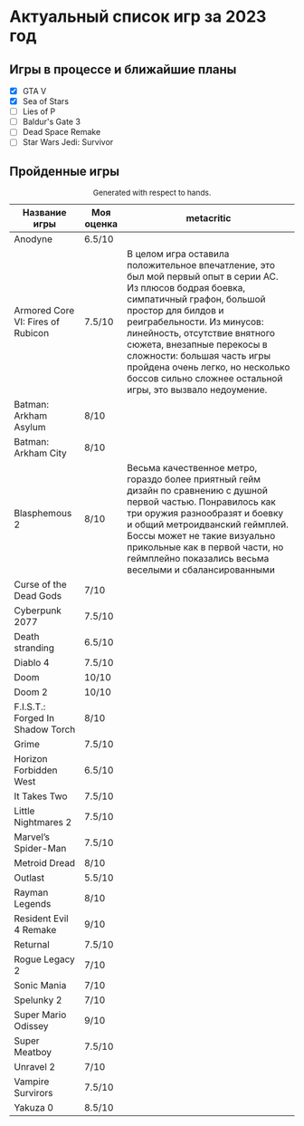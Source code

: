 # Актуальный список игр за 2023 год
## Игры в процессе и ближайшие планы
- [x] GTA V
- [x] Sea of Stars
- [ ] Lies of P
- [ ] Baldur's Gate 3
- [ ] Dead Space Remake
- [ ] Star Wars Jedi: Survivor

## Пройденные игры

<table role="table" aria-busy="false" aria-colcount="3" class="table b-table gl-mt-0! gl-table" id="__BVID__297">
   <caption><small>Generated with respect to hands.</small></caption>
   <!---->
   <thead role="rowgroup" class="">
      <!---->
      <tr role="row" class="">
         <th role="columnheader" scope="col" tabindex="0" aria-colindex="1" aria-sort="ascending" class="position-relative">
            <div>Название игры</div>
         </th>
         <th role="columnheader" scope="col" tabindex="0" aria-colindex="2" aria-sort="none" class="position-relative">
            <div>Моя оценка</div>
         </th>
         <th role="columnheader" scope="col" aria-colindex="3" class="position-relative">
            <div>metacritic</div>
         </th>
      </tr>
   </thead>
   <tbody role="rowgroup">
      <!---->
      <tr role="row" class="">
         <td aria-colindex="1" role="cell" class="">Anodyne</td>
         <td aria-colindex="2" role="cell" class="">6.5/10</td>
         <td aria-colindex="3" role="cell" class=""></td>
      </tr>
      <tr role="row" class="">
         <td aria-colindex="1" role="cell" class="">Armored Core VI: Fires of Rubicon</td>
         <td aria-colindex="2" role="cell" class="">7.5/10</td>
         <td aria-colindex="3" role="cell" class="">В целом игра оставила положительное впечатление, это был мой первый опыт в серии AC. Из плюсов бодрая боевка, симпатичный графон, большой простор для билдов и реиграбельности. Из минусов: линейность, отсутствие внятного сюжета, внезапные перекосы в сложности: большая часть игры пройдена очень легко, но несколько боссов сильно сложнее остальной игры, это вызвало недоумение.</td>
      </tr>
      <tr role="row" class="">
         <td aria-colindex="1" role="cell" class="">Batman: Arkham Asylum</td>
         <td aria-colindex="2" role="cell" class="">8/10</td>
         <td aria-colindex="3" role="cell" class=""></td>
      </tr>
      <tr role="row" class="">
         <td aria-colindex="1" role="cell" class="">Batman: Arkham City</td>
         <td aria-colindex="2" role="cell" class="">8/10</td>
         <td aria-colindex="3" role="cell" class=""></td>
      </tr>
      <tr role="row" class="">
         <td aria-colindex="1" role="cell" class="">Blasphemous 2</td>
         <td aria-colindex="2" role="cell" class="">8/10</td>
         <td aria-colindex="3" role="cell" class="">Весьма качественное метро, гораздо более приятный гейм дизайн по сравнению с душной первой частью. Понравилось как три оружия разнообразят и боевку и общий метроидванский геймплей. Боссы может не такие визуально прикольные как в первой части, но геймплейно показались весьма веселыми и сбалансированными</td>
      </tr>
      <tr role="row" class="">
         <td aria-colindex="1" role="cell" class="">Curse of the Dead Gods</td>
         <td aria-colindex="2" role="cell" class="">7/10</td>
         <td aria-colindex="3" role="cell" class=""></td>
      </tr>
      <tr role="row" class="">
         <td aria-colindex="1" role="cell" class="">Cyberpunk 2077</td>
         <td aria-colindex="2" role="cell" class="">7.5/10</td>
         <td aria-colindex="3" role="cell" class=""></td>
      </tr>
      <tr role="row" class="">
         <td aria-colindex="1" role="cell" class="">Death stranding</td>
         <td aria-colindex="2" role="cell" class="">6.5/10</td>
         <td aria-colindex="3" role="cell" class=""></td>
      </tr>
      <tr role="row" class="">
         <td aria-colindex="1" role="cell" class="">Diablo 4</td>
         <td aria-colindex="2" role="cell" class="">7.5/10</td>
         <td aria-colindex="3" role="cell" class=""></td>
      </tr>
      <tr role="row" class="">
         <td aria-colindex="1" role="cell" class="">Doom</td>
         <td aria-colindex="2" role="cell" class="">10/10</td>
         <td aria-colindex="3" role="cell" class=""></td>
      </tr>
      <tr role="row" class="">
         <td aria-colindex="1" role="cell" class="">Doom 2</td>
         <td aria-colindex="2" role="cell" class="">10/10</td>
         <td aria-colindex="3" role="cell" class=""></td>
      </tr>
      <tr role="row" class="">
         <td aria-colindex="1" role="cell" class="">F.I.S.T.: Forged In Shadow Torch</td>
         <td aria-colindex="2" role="cell" class="">8/10</td>
         <td aria-colindex="3" role="cell" class=""></td>
      </tr>
      <tr role="row" class="">
         <td aria-colindex="1" role="cell" class="">Grime</td>
         <td aria-colindex="2" role="cell" class="">7.5/10</td>
         <td aria-colindex="3" role="cell" class=""></td>
      </tr>
      <tr role="row" class="">
         <td aria-colindex="1" role="cell" class="">Horizon Forbidden West</td>
         <td aria-colindex="2" role="cell" class="">6.5/10</td>
         <td aria-colindex="3" role="cell" class=""></td>
      </tr>
      <tr role="row" class="">
         <td aria-colindex="1" role="cell" class="">It Takes Two</td>
         <td aria-colindex="2" role="cell" class="">7.5/10</td>
         <td aria-colindex="3" role="cell" class=""></td>
      </tr>
      <tr role="row" class="">
         <td aria-colindex="1" role="cell" class="">Little Nightmares 2</td>
         <td aria-colindex="2" role="cell" class="">7.5/10</td>
         <td aria-colindex="3" role="cell" class=""></td>
      </tr>
      <tr role="row" class="">
         <td aria-colindex="1" role="cell" class="">Marvel’s Spider-Man</td>
         <td aria-colindex="2" role="cell" class="">7.5/10</td>
         <td aria-colindex="3" role="cell" class=""></td>
      </tr>
      <tr role="row" class="">
         <td aria-colindex="1" role="cell" class="">Metroid Dread</td>
         <td aria-colindex="2" role="cell" class="">8/10</td>
         <td aria-colindex="3" role="cell" class=""></td>
      </tr>
      <tr role="row" class="">
         <td aria-colindex="1" role="cell" class="">Outlast</td>
         <td aria-colindex="2" role="cell" class="">5.5/10</td>
         <td aria-colindex="3" role="cell" class=""></td>
      </tr>
      <tr role="row" class="">
         <td aria-colindex="1" role="cell" class="">Rayman Legends</td>
         <td aria-colindex="2" role="cell" class="">8/10</td>
         <td aria-colindex="3" role="cell" class=""></td>
      </tr>
      <tr role="row" class="">
         <td aria-colindex="1" role="cell" class="">Resident Evil 4 Remake</td>
         <td aria-colindex="2" role="cell" class="">9/10</td>
         <td aria-colindex="3" role="cell" class=""></td>
      </tr>
      <tr role="row" class="">
         <td aria-colindex="1" role="cell" class="">Returnal</td>
         <td aria-colindex="2" role="cell" class="">7.5/10</td>
         <td aria-colindex="3" role="cell" class=""></td>
      </tr>
      <tr role="row" class="">
         <td aria-colindex="1" role="cell" class="">Rogue Legacy 2</td>
         <td aria-colindex="2" role="cell" class="">7/10</td>
         <td aria-colindex="3" role="cell" class=""></td>
      </tr>
      <tr role="row" class="">
         <td aria-colindex="1" role="cell" class="">Sonic Mania</td>
         <td aria-colindex="2" role="cell" class="">7/10</td>
         <td aria-colindex="3" role="cell" class=""></td>
      </tr>
      <tr role="row" class="">
         <td aria-colindex="1" role="cell" class="">Spelunky 2</td>
         <td aria-colindex="2" role="cell" class="">7/10</td>
         <td aria-colindex="3" role="cell" class=""></td>
      </tr>
      <tr role="row" class="">
         <td aria-colindex="1" role="cell" class="">Super Mario Odissey</td>
         <td aria-colindex="2" role="cell" class="">9/10</td>
         <td aria-colindex="3" role="cell" class=""></td>
      </tr>
      <tr role="row" class="">
         <td aria-colindex="1" role="cell" class="">Super Meatboy</td>
         <td aria-colindex="2" role="cell" class="">7.5/10</td>
         <td aria-colindex="3" role="cell" class=""></td>
      </tr>
      <tr role="row" class="">
         <td aria-colindex="1" role="cell" class="">Unravel 2</td>
         <td aria-colindex="2" role="cell" class="">7/10</td>
         <td aria-colindex="3" role="cell" class=""></td>
      </tr>
      <tr role="row" class="">
         <td aria-colindex="1" role="cell" class="">Vampire Survirors</td>
         <td aria-colindex="2" role="cell" class="">7.5/10</td>
         <td aria-colindex="3" role="cell" class=""></td>
      </tr>
      <tr role="row" class="">
         <td aria-colindex="1" role="cell" class="">Yakuza 0</td>
         <td aria-colindex="2" role="cell" class="">8.5/10</td>
         <td aria-colindex="3" role="cell" class=""></td>
      </tr>
      <!----><!---->
   </tbody>
   <!---->
</table>
